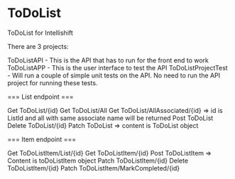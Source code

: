 # ToDoList
ToDoList for Intellishift

There are 3 projects:

ToDoListAPI - This is the API that has to run for the front end to work
ToDoListAPP - This is the user interface to test the API
ToDoListProjectTest - Will run a couple of simple unit tests on the API. No need to run the API project for running these tests.

=== List endpoint ===

Get ToDoList/{id}
Get ToDoList/All
Get ToDoList/AllAssociated/{id}  => id is ListId and all with same associate name will be returned
Post ToDoList
Delete ToDoList/{id}
Patch ToDoList   => content is ToDoList object

=== Item endpoint ===

Get ToDoListItem/List/{id}
Get ToDoListItem/{id}
Post ToDoListItem => Content is toDoListItem object
Patch ToDoListItem/{id}
Delete ToDoListItem/{id}
Patch ToDoListItem/MarkCompleted/{id}
